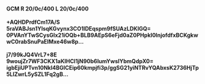 #### GCM R 20/0c/400 L 20/0c/400
**+AQHDPrdfCm17A/S**<br/>**5raVABJsn1YlsqKGvynx3CO1IDEqspm9fSUAzLDKlGQ=**<br/>**0PVAnYTwSCysGIx21iOQb+BLB9AEpS6eFjd0aZ0PHpkI0lnjofdfxBCKgkwwC0rabSnuPaEIMxe46w8p...**<br/><br/>
**j7/99kJQ4VrL7+8E**<br/>**9woujZr7WF3CKX1aKIHCI1jN90b6IumYwsIYbmQdpX0=**<br/>**igbEjiUPTvn10NkI4BGICEip60kmpjfi3p/ggSG21yiNTRvYQAbxsK2736HjTp5LlZwrL5ySZL1Fq2gB...**